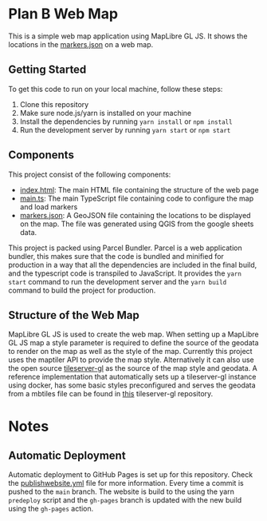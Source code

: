 # Plan B Web Map

This is a simple web map application using MapLibre GL JS. It shows the locations in the [markers.json](src/markers.json) on a web map.

## Getting Started

To get this code to run on your local machine, follow these steps:
1. Clone this repository
2. Make sure node.js/yarn is installed on your machine
3. Install the dependencies by running `yarn install` or `npm install`
4. Run the development server by running `yarn start` or `npm start`

## Components

This project consist of the following components:
- [index.html](src/index.html): The main HTML file containing the structure of the web page
- [main.ts](src/ts/main.ts): The main TypeScript file containing code to configure the map and load markers   
- [markers.json](src/markers.json): A GeoJSON file containing the locations to be displayed on the map. The file was generated using QGIS from the google sheets data.

This project is packed using Parcel Bundler. Parcel is a web application bundler, this makes sure that the code is bundled and minified for production in a way that all the dependencies are included in the final build, and the typescript code is transpiled to JavaScript. It provides the `yarn start` command to run the development server and the `yarn build` command to build the project for production.

## Structure of the Web Map
MapLibre GL JS is used to create the web map. When setting up a MapLibre GL JS map a style parameter is required to define the source of the geodata to render on the map as well as the style of the map. Currently this project uses the maptiler API to provide the map style. Alternatively it can also use the open source [tileserver-gl](https://github.com/maptiler/tileserver-gl) as the source of the map style and geodata. A reference implementation that automatically sets up a tileserver-gl instance using docker, has some basic styles preconfigured and serves the geodata from a mbtiles file can be found in [this](https://gitlab.com/raul.lezameta/planB_tileserver) tileserver-gl repository.

# Notes 
## Automatic Deployment
Automatic deployment to GitHub Pages is set up for this repository. Check the [publishwebsite.yml](.github/workflows/publishwebsite.yml) file for more information. Every time a commit is pushed to the `main` branch. The website is build to the using the yarn `predeploy` script and the `gh-pages` branch is updated with the new build using the `gh-pages` action.
